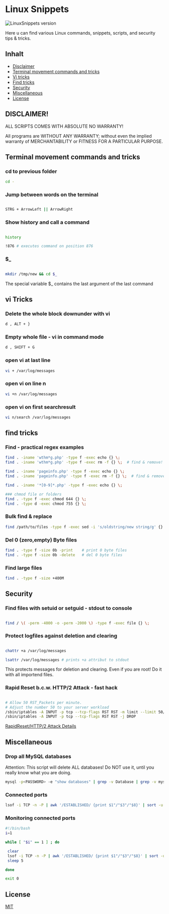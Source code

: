 # Linux Snippets

![LinuxSnippets version](https://img.shields.io/badge/version-v1.0.4-green.svg)


Here u can find various Linux commands, snippets, scripts, and security tips & tricks.

## Inhalt

- [Disclaimer](#Disclaimer)
- [Terminal movement commands and tricks](#terminal-movement-commands-and-tricks)
- [Vi tricks](#vi-tricks)
- [Find tricks](#find-tricks)
- [Security](#security)
- [Miscellaneous](#miscellaneous)
- [License](#license)

## DISCLAIMER!
ALL SCRIPTS COMES WITH ABSOLUTE NO WARRANTY!

All programs are WITHOUT ANY WARRANTY; without even the implied warranty of
MERCHANTABILITY or FITNESS FOR A PARTICULAR PURPOSE.


## Terminal movement commands and tricks


### cd to previous folder

```bash
cd -
```

### Jump between words on the terminal

```bash

STRG + ArrowLeft || ArrowRight

```


### Show history and call a command

```bash

history

!876 # executes command on position 876

```

### $_

```bash

mkdir /tmp/new && cd $_

```

The special variable $_ contains the last argument of the last command

## vi Tricks

### Delete the whole block downunder with vi

```bash
d , ALT + }
```

### Empty whole file - vi in command mode

```bash
d , SHIFT + G
```


### open vi at last line

```bash
vi + /var/log/messages
```


### open vi on line n

```bash
vi +n /var/log/messages
```


### open vi on first searchresult

```bash
vi n/search /var/log/messages
```



## find tricks

### Find - practical regex examples

```bash
find . -iname 'wthm*g.php' -type f -exec echo {} \;
find . -iname 'wthm*g.php' -type f -exec rm -f {} \;  # find & remove!

find . -iname 'pageinfo.php' -type f -exec echo {} \;
find . -iname 'pageinfo.php' -type f -exec rm -f {} \;  # find & remove!

find . -iname '*[0-9]*.php' -type f -exec echo {} \;

### chmod file or folders
find . -type f -exec chmod 644 {} \;
find . -type d -exec chmod 755 {} \;
```

### Bulk find & replace

```bash
find /path/to/files -type f -exec sed -i 's/oldstring/new string/g' {} \;
```


### Del 0 (zero,empty) Byte files

```bash
find . -type f -size 0b -print    # print 0 byte files
find . -type f -size 0b -delete   # del 0 byte files
```

### Find large files

```bash
find . -type f -size +400M
```




## Security

### Find files with setuid or setguid - stdout to console

```bash

find / \( -perm -4000 -o -perm -2000 \) -type f -exec file {} \;

```

### Protect logfiles against deletion and clearing

```bash

chattr +a /var/log/messages

lsattr /var/log/messages # prints +a attribut to stdout

```
This protects messages for deletion and clearing. Even if you are root!
Do it with all importend files.



### Rapid Reset b.c.w. HTTP/2 Attack - fast hack

```bash

# Allow 50 RST_Packets per minute.
# Adjust the number 50 to your server workload
/sbin/iptables -A INPUT -p tcp --tcp-flags RST RST -m limit --limit 50/min -j ACCEPT
/sbin/iptables -A INPUT -p tcp --tcp-flags RST RST -j DROP

```

[RapidReset/HTTP/2 Attack Details](https://github.com/b1tw0rker/linux/blob/master/RapidReset.md)




## Miscellaneous

### Drop all MySQL databases

Attention: This script will delete ALL databases! Do NOT use it, until you really know what you are doing.

```bash
mysql -p<PASSWORD> -e "show databases" | grep -v Database | grep -v mysql | grep -v information_schema | grep -v performance_schema | grep -v sys | gawk '{print "drop database " $1 ";select sleep(0.1);"}' | mysql -p<PASSWORD>
```


### Connected ports

```bash
lsof -i TCP -n -P | awk '/ESTABLISHED/ {print $1"/"$3"/"$8}' | sort -u
```

### Monitoring connected ports

```bash
#!/bin/bash
i=1

while [ "$i" == 1 ] ; do

 clear
 lsof -i TCP -n -P | awk '/ESTABLISHED/ {print $1"/"$3"/"$8}' | sort -u
 sleep 5

done

exit 0
```








## License
[MIT](https://choosealicense.com/licenses/mit/)